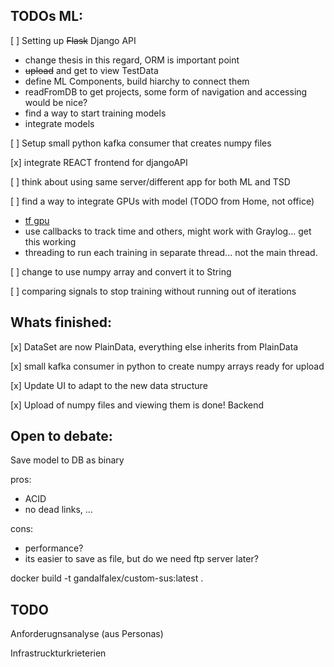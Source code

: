 ## TODOs ML:
[ ] Setting up ~~Flask~~ Django API
- change thesis in this regard, ORM is important point
- ~~upload~~ and get to view TestData
- define ML Components, build hiarchy to connect them
- readFromDB to get projects, some form of navigation and accessing would be nice?
- find a way to start training models
- integrate models

[ ] Setup small python kafka consumer that creates numpy files

[x] integrate REACT frontend for djangoAPI

[ ] think about using same server/different app for both ML and TSD

[ ] find a way to integrate GPUs with model (TODO from Home, not office)
- [tf gpu](https://wandb.ai/authors/ayusht/reports/Using-GPUs-With-Keras-A-Tutorial-With-Code--VmlldzoxNjEyNjE)
- use callbacks to track time and others, might work with Graylog... get this working
- threading to run each training in separate thread... not the main thread.

[ ] change to use numpy array and convert it to String

[ ] comparing signals to stop training without running out of iterations




## Whats finished:

[x] DataSet are now PlainData, everything else inherits from PlainData

[x] small kafka consumer in python to create numpy arrays ready for upload

[x] Update UI to adapt to the new data structure

[x] Upload of numpy files and viewing them is done! Backend




## Open to debate:
Save model to DB as binary 

pros:
- ACID
- no dead links, ...

cons:
-  performance?
-  its easier to save as file, but do we need ftp server later?





docker build -t gandalfalex/custom-sus:latest .


## TODO

Anforderugnsanalyse (aus Personas)

Infrastruckturkrieterien
